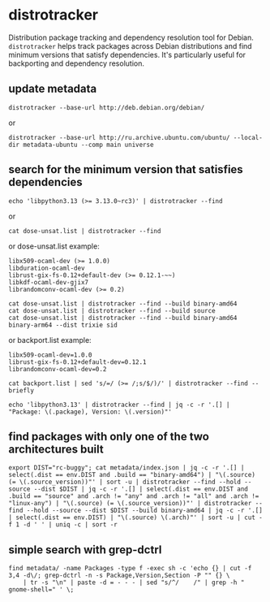 # distrotracker

Distribution package tracking and dependency resolution tool for Debian. `distrotracker` helps track packages across Debian distributions and find minimum versions that satisfy dependencies. It's particularly useful for backporting and dependency resolution.

## update metadata

`distrotracker --base-url http://deb.debian.org/debian/`

or

`distrotracker --base-url http://ru.archive.ubuntu.com/ubuntu/ --local-dir metadata-ubuntu --comp main universe`


## search for the minimum version that satisfies dependencies

`echo 'libpython3.13 (>= 3.13.0~rc3)' | distrotracker --find`

or

`cat dose-unsat.list | distrotracker --find`

or dose-unsat.list example:
```
libx509-ocaml-dev (>= 1.0.0)
libduration-ocaml-dev
librust-gix-fs-0.12+default-dev (>= 0.12.1-~~)
libkdf-ocaml-dev-gjix7
librandomconv-ocaml-dev (>= 0.2)
```

```
cat dose-unsat.list | distrotracker --find --build binary-amd64
cat dose-unsat.list | distrotracker --find --build source
cat dose-unsat.list | distrotracker --find --build binary-amd64 binary-arm64 --dist trixie sid
```

or backport.list example:
```
libx509-ocaml-dev=1.0.0
librust-gix-fs-0.12+default-dev=0.12.1
librandomconv-ocaml-dev=0.2
```

`cat backport.list | sed 's/=/ (>= /;s/$/)/' | distrotracker --find --briefly`

```
echo 'libpython3.13' | distrotracker --find | jq -c -r '.[] | "Package: \(.package), Version: \(.version)"'
```

## find packages with only one of the two architectures built

```
export DIST="rc-buggy"; cat metadata/index.json | jq -c -r '.[] | select(.dist == env.DIST and .build == "binary-amd64") | "\(.source) (= \(.source_version))"' | sort -u | distrotracker --find --hold --source --dist $DIST | jq -c -r '.[] | select(.dist == env.DIST and .build == "source" and .arch != "any" and .arch != "all" and .arch != "linux-any") | "\(.source) (= \(.source_version))"' | distrotracker --find --hold --source --dist $DIST --build binary-amd64 | jq -c -r '.[] | select(.dist == env.DIST) | "\(.source) \(.arch)"' | sort -u | cut -f 1 -d ' ' | uniq -c | sort -r
```

## simple search with grep-dctrl

```
find metadata/ -name Packages -type f -exec sh -c 'echo {} | cut -f 3,4 -d\/; grep-dctrl -n -s Package,Version,Section -P "" {} \
    | tr -s "\n" | paste -d = - - - | sed "s/^/    /" | grep -h " gnome-shell=" ' \;
